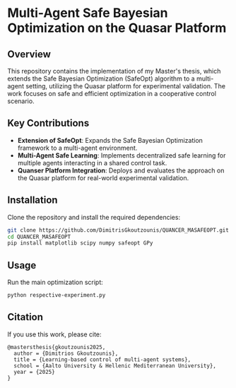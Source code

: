 # Multi-Agent Safe Bayesian Optimization on the Quasar Platform

## Overview

This repository contains the implementation of my Master's thesis, which extends the Safe Bayesian Optimization (SafeOpt) algorithm to a multi-agent setting, utilizing the Quasar platform for experimental validation. The work focuses on safe and efficient optimization in a cooperative control scenario.

## Key Contributions

- **Extension of SafeOpt**: Expands the Safe Bayesian Optimization framework to a multi-agent environment.
- **Multi-Agent Safe Learning**: Implements decentralized safe learning for multiple agents interacting in a shared control task.
- **Quanser Platform Integration**: Deploys and evaluates the approach on the Quasar platform for real-world experimental validation.

## Installation

Clone the repository and install the required dependencies:

```bash
git clone https://github.com/DimitrisGkoutzounis/QUANCER_MASAFEOPT.git
cd QUANCER_MASAFEOPT
pip install matplotlib scipy numpy safeopt GPy
```

## Usage

Run the main optimization script:

```bash
python respective-experiment.py
```


## Citation

If you use this work, please cite:

```
@mastersthesis{gkoutzounis2025,
  author = {Dimitrios Gkoutzounis},
  title = {Learning-based control of multi-agent systems},
  school = {Aalto University & Hellenic Mediterranean University},
  year = {2025}
}
```

